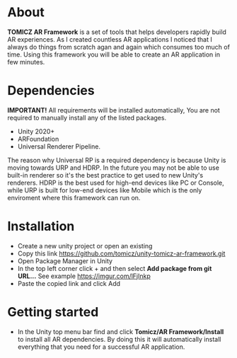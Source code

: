 # About

**TOMICZ AR Framework** is a set of tools that helps developers rapidly build AR experiences. As I created countless AR applications I noticed that I always do things from scratch agan and again which consumes too much of time. Using this framework you will be able to create an AR application in few minutes.

# Dependencies
   
  **IMPORTANT!** All requirements will be installed automatically, You are not required to manually install any of the listed packages. 
   
  * Unity 2020+
  * ARFoundation
  * Universal Renderer Pipeline.
  
  The reason why Universal RP is a required dependency is because Unity is moving towards URP and HDRP. In the future you may not be able to use built-in renderer so it's the best practice to get used to new Unity's renderers. HDRP is the best used for high-end devices like PC or Console, while URP is built for low-end devices like Mobile which is the only enviroment where this framework can run on. 
  
# Installation

   * Create a new unity project or open an existing
   * Copy this link https://github.com/tomicz/unity-tomicz-ar-framework.git
   * Open Package Manager in Unity
   * In the top left corner click + and then select **Add package from git URL...** See example https://imgur.com/lFjInkp
   * Paste the copied link and click Add 

# Getting started

 * In the Unity top menu bar find and click **Tomicz/AR Framework/Install** to install all AR dependencies. By doing this it will automatically install everything that you need for a successful AR application. 
